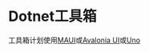 # Dotnet工具箱

工具箱计划使用[MAUI](https://learn.microsoft.com/zh-cn/dotnet/maui/?view=net-maui-7.0)或[Avalonia UI](https://avaloniaui.net/)或[Uno](https://platform.uno/)
